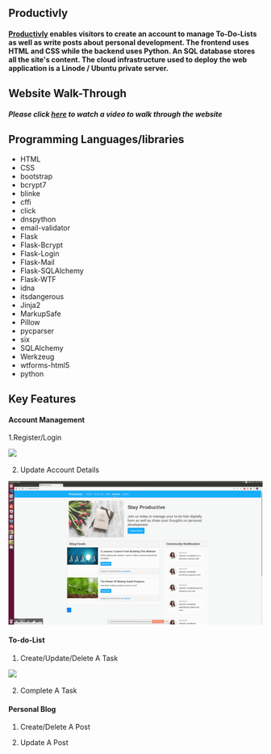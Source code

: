 ## Productivly 

#### [Productivly](https://productivly.co.uk) enables visitors to create an account to manage To-Do-Lists as well as write posts about personal development. The frontend uses HTML and CSS while the backend uses Python. An SQL database stores all the site's content. The cloud infrastructure used to deploy the web application is a Linode / Ubuntu private server.

## Website Walk-Through
##### Please click [here](https://productivly.co.uk/about) to watch a video to walk through the website 

## Programming Languages/libraries
- HTML
- CSS
- bootstrap 
- bcrypt7                   
- blinke
- cffi
- click
- dnspython
- email-validator
- Flask
- Flask-Bcrypt
- Flask-Login
- Flask-Mail
- Flask-SQLAlchemy
- Flask-WTF
- idna
- itsdangerous
- Jinja2
- MarkupSafe
- Pillow
- pycparser
- six
- SQLAlchemy
- Werkzeug
- wtforms-html5
- python

## Key Features


#### Account Management 

1.Register/Login

<img src="screenshoots/Register_Login.gif">

2. Update Account Details

<img src="screenshoots/Account_Update.gif">

#### To-do-List 

1. Create/Update/Delete A Task
<img src="screenshoots/Create_Update_Delete_A_Task.gif">

2. Complete A Task


#### Personal Blog

1. Create/Delete A Post

2. Update A Post


